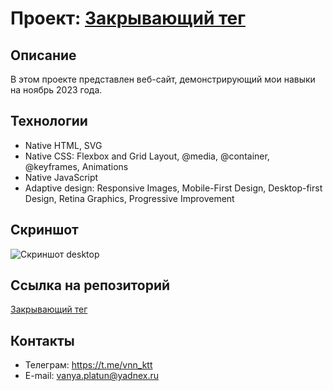 # Проект: [Закрывающий тег](https://github.com/vnn-ktt/zakrivayuschiy-teg-f.git)

## Описание

В этом проекте представлен веб-сайт, демонстрирующий мои навыки на ноябрь 2023 года.

## Технологии

-  Native HTML, SVG
-  Native CSS: Flexbox and Grid Layout, @media, @container, @keyframes, Animations
-  Native JavaScript
-  Adaptive design: Responsive Images, Mobile-First Design, Desktop-first Design, Retina Graphics, Progressive Improvement

## Скриншот

![Скриншот desktop](https://github.com/vnn-ktt/zakrivayuschiy-teg-f/assets/106499823/b3bb3e63-1b8c-48bd-b017-69ff55f56de1)

## Ссылка на репозиторий

[Закрывающий тег](https://github.com/vnn-ktt/zakrivayuschiy-teg-f.git)

## Контакты

-  Телеграм: <https://t.me/vnn_ktt>
-  E-mail: <vanya.platun@yadnex.ru>
